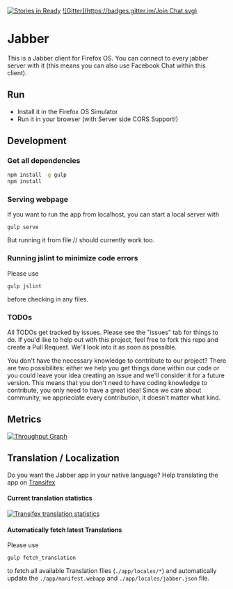 [![Stories in Ready](https://badge.waffle.io/michaelkohler/jabber-firefox-os.png?label=ready&title=Ready)](https://waffle.io/michaelkohler/jabber-firefox-os)  [![Gitter](https://badges.gitter.im/Join Chat.svg)](https://gitter.im/MichaelKohler/jabber-firefox-os?utm_source=badge&utm_medium=badge&utm_campaign=pr-badge&utm_content=badge)

# Jabber
This is a Jabber client for Firefox OS. You can connect to every jabber server with it (this means you can also use Facebook Chat within this client).

## Run
* Install it in the Firefox OS Simulator
* Run it in your browser (with Server side CORS Support!)

## Development

### Get all dependencies
```bash
npm install -g gulp
npm install
```

### Serving webpage
If you want to run the app from localhost, you can start a local server with

`gulp serve`

But running it from file:// should currently work too.

### Running jslint to minimize code errors
Please use

`gulp jslint`

before checking in any files.

### TODOs
All TODOs get tracked by issues. Please see the "issues" tab for things to do. If you'd like to help out with this project, feel free to fork this repo and create a Pull Request. We'll look into it as soon as possible.

You don't have the necessary knowledge to contribute to our project? There are two possibilites: either we help you get things done within our code or you could leave your idea creating an issue and we'll consider it for a future version. This means that you don't need to have coding knowledge to contribute, you only need to have a great idea! Since we care about community, we apprieciate every contribution, it doesn't matter what kind.
## Metrics
[![Throughput Graph](https://graphs.waffle.io/michaelkohler/jabber-firefox-os/throughput.svg)](https://waffle.io/michaelkohler/jabber-firefox-os/metrics)

## Translation / Localization
Do you want the Jabber app in your native language? Help translating the app on [Transifex](https://www.transifex.com/projects/p/jabber-firefox-os/)

#### Current translation statistics

[![Transifex translation statistics](https://www.transifex.com/projects/p/jabber-firefox-os/resource/jabberproperties/chart/image_png)](https://www.transifex.com/projects/p/jabber-firefox-os/)

#### Automatically fetch latest Translations
Please use

`gulp fetch_translation`

to fetch all available Translation files (`./app/locales/*`) and automatically update the `./app/manifest.webapp` and `./app/locales/jabber.json` file.
